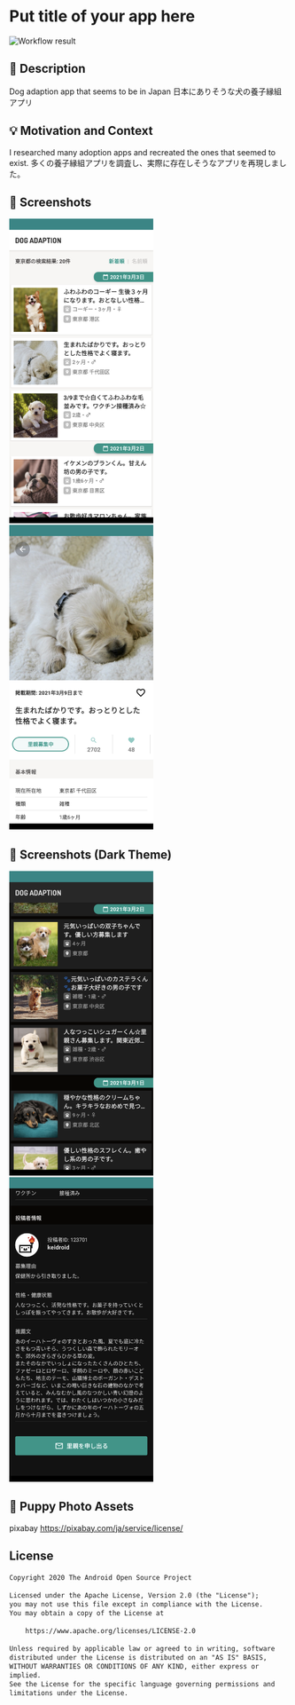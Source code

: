 # Put title of your app here

<!--- Replace <OWNER> with your Github Username and <REPOSITORY> with the name of your repository. -->
<!--- You can find both of these in the url bar when you open your repository in github. -->
![Workflow result](https://github.com/keidroid/ComposeSample/workflows/Check/badge.svg)


## :scroll: Description
<!--- Describe your app in one or two sentences -->
Dog adaption app that seems to be in Japan
日本にありそうな犬の養子縁組アプリ

## :bulb: Motivation and Context
<!--- Optionally point readers to interesting parts of your submission. -->
<!--- What are you especially proud of? -->
I researched many adoption apps and recreated the ones that seemed to exist.
多くの養子縁組アプリを調査し、実際に存在しそうなアプリを再現しました。

## :camera_flash: Screenshots
<!-- You can add more screenshots here if you like -->
<img src="/results/screenshot_1.png" width="260">&emsp;<img src="/results/screenshot_2.png" width="260">

## :camera_flash: Screenshots (Dark Theme)
<!-- You can add more screenshots here if you like -->
<img src="/results/screenshot_3.png" width="260">&emsp;<img src="/results/screenshot_4.png" width="260">

## :dog: Puppy Photo Assets
pixabay
https://pixabay.com/ja/service/license/

## License
```
Copyright 2020 The Android Open Source Project

Licensed under the Apache License, Version 2.0 (the "License");
you may not use this file except in compliance with the License.
You may obtain a copy of the License at

    https://www.apache.org/licenses/LICENSE-2.0

Unless required by applicable law or agreed to in writing, software
distributed under the License is distributed on an "AS IS" BASIS,
WITHOUT WARRANTIES OR CONDITIONS OF ANY KIND, either express or implied.
See the License for the specific language governing permissions and
limitations under the License.
```